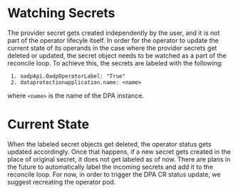 # Watching Secrets

The provider secret gets created independently by the user, and it is not part of the operator lifecyle itself. In order for the operator to update the current state of its operands in the case where the provider secrets get deleted or updated, the secret object needs to be watched as a part of the reconcile loop. To achieve this, the secrets are labeled with the following:

```
 1. oadpApi.OadpOperatorLabel: "True"
 2. dataprotectionapplication.name: <name>
```

where `<name>` is the name of the DPA instance.

# Current State

When the labeled secret objects get deleted, the operator status gets updated accordingly. Once that happens, if a new secret gets created in the place of original secret, it does not get labeled as of now. There are plans in the future to automatically label the incoming secrets and add it to the reconcile loop. For now, in order to trigger the DPA CR status update, we suggest recreating the operator pod.
